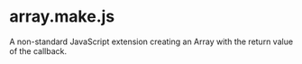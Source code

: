 # array.make.js
A non-standard JavaScript extension creating an Array with the return value of the callback.
